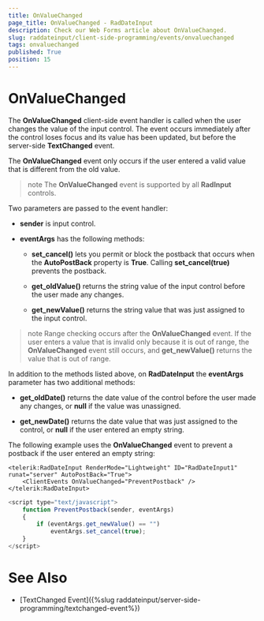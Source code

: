 ```yaml
---
title: OnValueChanged
page_title: OnValueChanged - RadDateInput
description: Check our Web Forms article about OnValueChanged.
slug: raddateinput/client-side-programming/events/onvaluechanged
tags: onvaluechanged
published: True
position: 15
---
```


# OnValueChanged





The **OnValueChanged** client-side event handler is called when the user changes the value of the input control. The event occurs immediately after the control loses focus and its value has been updated, but before the server-side **TextChanged** event.

The **OnValueChanged** event only occurs if the user entered a valid value that is different from the old value.

>note The **OnValueChanged** event is supported by all **RadInput** controls.
>


Two parameters are passed to the event handler:

* **sender** is input control.

* **eventArgs** has the following methods:

	* **set_cancel()** lets you permit or block the postback that occurs when the **AutoPostBack** property is **True**. Calling **set_cancel(true)** prevents the postback.

	* **get_oldValue()** returns the string value of the input control before the user made any changes.

	* **get_newValue()** returns the string value that was just assigned to the input control.

>note Range checking occurs after the **OnValueChanged** event. If the user enters a value that is invalid only because it is out of range, the **OnValueChanged** event still occurs, and **get_newValue()** returns the value that is out of range.
>


In addition to the methods listed above, on **RadDateInput** the **eventArgs** parameter has two additional methods:

* **get_oldDate()** returns the date value of the control before the user made any changes, or **null** if the value was unassigned.

* **get_newDate()** returns the date value that was just assigned to the control, or **null** if the user entered an empty string.

The following example uses the **OnValueChanged** event to prevent a postback if the user entered an empty string:

````ASPNET
<telerik:RadDateInput RenderMode="Lightweight" ID="RadDateInput1" runat="server" AutoPostBack="True">
	<ClientEvents OnValueChanged="PreventPostback" />
</telerik:RadDateInput>
````



````JavaScript
<script type="text/javascript">
	function PreventPostback(sender, eventArgs)
	{
		if (eventArgs.get_newValue() == "")
			eventArgs.set_cancel(true);
	}
</script>
````



# See Also

 * [TextChanged Event]({%slug raddateinput/server-side-programming/textchanged-event%})
